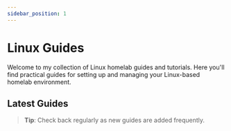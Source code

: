 ```yaml
---
sidebar_position: 1
---
```


# Linux Guides

Welcome to my collection of Linux homelab guides and tutorials. Here you'll find practical guides for setting up and managing your Linux-based homelab environment.

## Latest Guides


> **Tip**: Check back regularly as new guides are added frequently. 